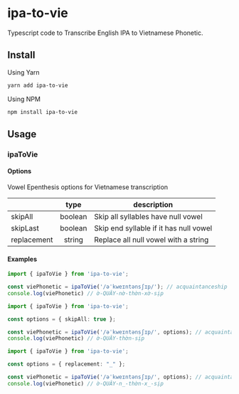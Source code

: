 # ipa-to-vie

Typescript code to Transcribe English IPA to Vietnamese Phonetic.

## Install

Using Yarn

```sh
yarn add ipa-to-vie
```

Using NPM

```sh
npm install ipa-to-vie
```

## Usage

### ipaToVie

#### Options

Vowel Epenthesis options for Vietnamese transcription

|             |   type  |               description              |
|-------------|:-------:|----------------------------------------|
| skipAll     | boolean | Skip all syllables have null vowel     |
| skipLast    | boolean | Skip end syllable if it has null vowel |
| replacement |  string | Replace all null vowel with a string   |

#### Examples

```ts
import { ipaToVie } from 'ipa-to-vie';

const viePhonetic = ipaToVie('/əˈkweɪntənsʃɪp/'); // acquaintanceship
console.log(viePhonetic) // ờ-QUÂY-nờ-thờn-xờ-sịp
```

```ts
import { ipaToVie } from 'ipa-to-vie';

const options = { skipAll: true };

const viePhonetic = ipaToVie('/əˈkweɪntənsʃɪp/', options); // acquaintanceship
console.log(viePhonetic) // ờ-QUÂY-thờn-sịp
```

```ts
import { ipaToVie } from 'ipa-to-vie';

const options = { replacement: "_" };

const viePhonetic = ipaToVie('/əˈkweɪntənsʃɪp/', options); // acquaintanceship
console.log(viePhonetic) // ờ-QUÂY-n_-thờn-x_-sịp
```
